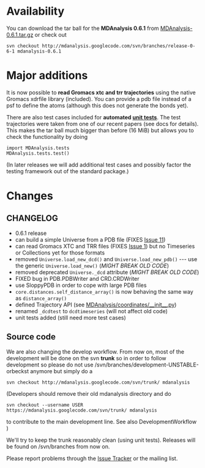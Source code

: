 # Availability #

You can download the tar ball for the **MDAnalysis 0.6.1** from [MDAnalysis-0.6.1.tar.gz](http://code.google.com/p/mdanalysis/downloads/detail?name=MDAnalysis-0.6.1.tar.gz) or check out
```
svn checkout http://mdanalysis.googlecode.com/svn/branches/release-0-6-1 mdanalysis-0.6.1
```

# Major additions #

It is now possible to **read Gromacs xtc and trr trajectories** using the native Gromacs xdrfile library (included). You can provide a pdb file instead of a psf to define the atoms (although this does not generate the bonds yet).

There are also test cases included for **automated [unit tests](UnitTests)**. The test trajectories were taken from one of our recent papers (see docs for details). This makes the tar ball much bigger than before (16 MiB) but allows you to check the functionality by doing
```
import MDAnalysis.tests
MDAnalysis.tests.test()
```

(In later releases we will add additional test cases and possibly factor the testing framework out of the standard package.)


# Changes #

## CHANGELOG ##

  * 0.6.1 release
  * can build a simple Universe from a PDB file (FIXES [Issue 11](http://issues.mdanalysis.org/11))
  * can read Gromacs XTC and TRR files (FIXES [Issue 1](http://issues.mdanalysis.org/1)) but no Timeseries or Collections yet for those formats
  * removed `Universe.load_new_dcd()` and `Universe.load_new_pdb()` --- use the generic `Universe.load_new()` (_MIGHT BREAK OLD CODE_)
  * removed deprecated `Universe._dcd` attribute (_MIGHT BREAK OLD CODE_)
  * FIXED bug in PDB.PDBWriter and CRD.CRDWriter
  * use SloppyPDB in order to cope with large PDB files
  * `core.distances.self_distance_array()` is now behaving the same way as `distance_array()`
  * defined Trajectory API (see [MDAnalysis/coordinates/\_\_init\_\_.py](http://code.google.com/p/mdanalysis/source/browse/MDAnalysis/coordinates/__init__.py))
  * renamed `_dcdtest` to `dcdtimeseries` (will not affect old code)
  * unit tests added (still need more test cases)


## Source code ##
We are also changing the develop workflow. From now on, most of the development will be done on the svn **trunk** so in order to follow development so please do not use  /svn/branches/development-UNSTABLE-orbeckst anymore but simply do a
```
svn checkout http://mdanalysis.googlecode.com/svn/trunk/ mdanalysis
```

(Developers should remove their old mdanalysis directory and do
```
svn checkout --username USER https://mdanalysis.googlecode.com/svn/trunk/ mdanalysis    
```
to contribute to the main development line. See also DevelopmentWorkflow )

We'll try to keep the trunk reasonably clean (using unit tests). Releases will be found on /svn/branches from now on.

Please report problems through the [Issue Tracker](https://github.com/MDAnalysis/mdanalysis/issues) or the mailing list.
